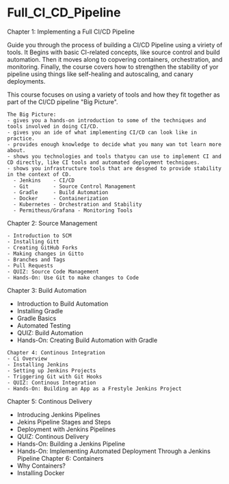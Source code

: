 # Full_CI_CD_Pipeline
Chapter 1: Implementing a Full CI/CD Pipeline

Guide you through the process of building a CI/CD Pipeline using a viriety of tools.  It Begins with basic CI-related concepts, like source control and build automation. Then it moves along to copvering containers,
orchestration, and monitoring.  Finally, the course covers how to strengthen the stability of yor pipeline
using things like self-healing and autoscaling, and canary deployments. 

This course focuses on using a variety of tools and how they fit together as part of the CI/CD pipeline "Big Picture".
```
The Big Picture: 
- gives you a hands-on introduction to some of the techniques and tools involved in doing CI/CD.
- gives you an ide of what implementing CI/CD can look like in practice.
- provides enough knowledge to decide what you many wan tot learn more about. 
- shows you technologies and tools thatyou can use to implement CI and CD directly, like CI tools and automated deployment techniques. 
- shows you infrastructure tools that are desgned to provide stability in the context of CD.
  - Jenkins    - CI/CD
  - Git        - Source Control Management
  - Gradle     - Build Automation
  - Docker     - Containerization
  - Kubernetes - Orchestration and Stability 
  - Permitheus/Grafana - Monitoring Tools
```
Chapter 2: Source Management 
```
- Introduction to SCM
- Installing Gitt
- Creating GitHub Forks
- Making changes in Gitto
- Branches and Tags
- Pull Requests
- QUIZ: Source Code Management 
- Hands-On: Use Git to make changes to Code
```
Chapter 3: Build Automation
- Introduction to Build Automation
- Installing Gradle 
- Gradle Basics
- Automated Testing 
- QUIZ: Build Automation
- Hands-On: Creating Build Automation with Gradle
```
Chapter 4: Continous Integration
- Ci Overview
- Installing Jenkins
- Setting up Jenkins Projects
- Triggering Git with Git Hooks
- QUIZ: Continous Integration
- Hands-On: Building an App as a Frestyle Jenkins Project
```
Chapter 5: Continous Delivery
- Introducing Jenkins Pipelines
- Jekins Pipeline Stages and Steps
- Deployment with Jenkins Pipelines
- QUIZ: Continous Delivery
- Hands-On: Building a Jenkins Pipeline
- Hands-On: Implementing Automated Deployment Through a Jenkins Pipeline
  Chapter 6: Containers
- Why Containers?
- Installing Docker
```
